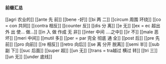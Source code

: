#### 前缀汇总
[[agri 农业的]]
[[ante 先 前]]
[[bene -好]]
[[bi 两 二]]
[[circum 周围  环绕]]
[[co = con 共同]]
[[contra  相反]]
[[counter 反]]
[[dis 分 离]]
[[e 无]]
[[ex  = ec 超出 外 出 使... 做...]]
[[in  入 做 作成  无 非]]
[[inter 中间 ....之中]]
[[ir 不]]
[[male 恶 坏]]
[[meri 中间]]
[[mutil 多]]
[[per = par 完全 彻底  通  全]]
[[post 后]]
[[pre 先 前]]
[[pro 向前]]
[[re 相反]]
[[retro  向后]]
[[se   离 分开 脱离]]
[[semi 半]]
[[sub  副 下]]
[[suc 后面]]
[[super 超]]
[[un 无]]
[[trans  = tra越过 横过 转]]
[[tri 三]]
[[un 无]]
[[under 底线]]